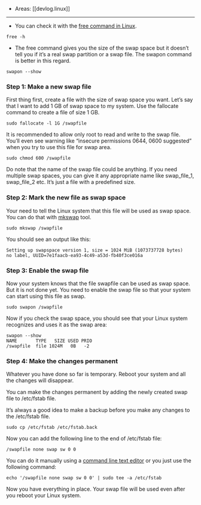
- Areas: [[devlog.linux]]

---

- You can check it with the [free command in Linux](https://linuxhandbook.com/free-command/).

```
free -h
```

- The free command gives you the size of the swap space but it doesn’t tell you if it’s a real swap partition or a swap file. The swapon command is better in this regard.

```
swapon --show
```

### Step 1: Make a new swap file

First thing first, create a file with the size of swap space you want. Let’s say that I want to add 1 GB of swap space to my system. Use the fallocate command to create a file of size 1 GB.

```
sudo fallocate -l 1G /swapfile
```

It is recommended to allow only root to read and write to the swap file. You’ll even see warning like “insecure permissions 0644, 0600 suggested” when you try to use this file for swap area.

```
sudo chmod 600 /swapfile
```

Do note that the name of the swap file could be anything. If you need multiple swap spaces, you can give it any appropriate name like swap_file_1, swap_file_2 etc. It’s just a file with a predefined size.

### Step 2: Mark the new file as swap space

Your need to tell the Linux system that this file will be used as swap space. You can do that with [mkswap](http://man7.org/linux/man-pages/man8/mkswap.8.html) tool.

```
sudo mkswap /swapfile
```

You should see an output like this:

```
Setting up swapspace version 1, size = 1024 MiB (1073737728 bytes)
no label, UUID=7e1faacb-ea93-4c49-a53d-fb40f3ce016a
```

### Step 3: Enable the swap file

Now your system knows that the file swapfile can be used as swap space. But it is not done yet. You need to enable the swap file so that your system can start using this file as swap.

```
sudo swapon /swapfile
```

Now if you check the swap space, you should see that your Linux system recognizes and uses it as the swap area:

```
swapon --show
NAME       TYPE   SIZE USED PRIO
/swapfile  file 1024M   0B   -2
```

### Step 4: Make the changes permanent

Whatever you have done so far is temporary. Reboot your system and all the changes will disappear.

You can make the changes permanent by adding the newly created swap file to /etc/fstab file.

It’s always a good idea to make a backup before you make any changes to the /etc/fstab file.

```
sudo cp /etc/fstab /etc/fstab.back
```

Now you can add the following line to the end of /etc/fstab file:

```
/swapfile none swap sw 0 0
```

You can do it manually using a [command line text editor](https://itsfoss.com/command-line-text-editors-linux/) or you just use the following command:

```
echo '/swapfile none swap sw 0 0' | sudo tee -a /etc/fstab
```

Now you have everything in place. Your swap file will be used even after you reboot your Linux system.
